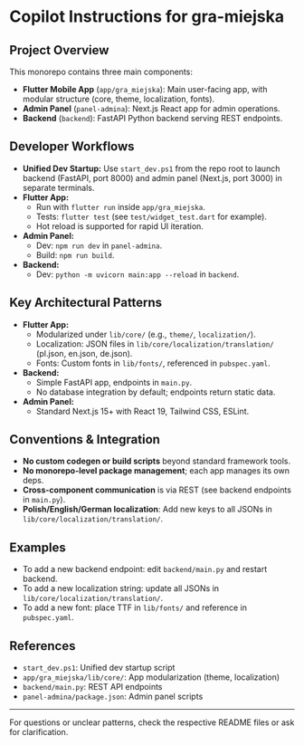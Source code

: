 # Copilot Instructions for gra-miejska

## Project Overview
This monorepo contains three main components:
- **Flutter Mobile App** (`app/gra_miejska`): Main user-facing app, with modular structure (core, theme, localization, fonts).
- **Admin Panel** (`panel-admina`): Next.js React app for admin operations.
- **Backend** (`backend`): FastAPI Python backend serving REST endpoints.

## Developer Workflows
- **Unified Dev Startup:** Use `start_dev.ps1` from the repo root to launch backend (FastAPI, port 8000) and admin panel (Next.js, port 3000) in separate terminals.
- **Flutter App:**
  - Run with `flutter run` inside `app/gra_miejska`.
  - Tests: `flutter test` (see `test/widget_test.dart` for example).
  - Hot reload is supported for rapid UI iteration.
- **Admin Panel:**
  - Dev: `npm run dev` in `panel-admina`.
  - Build: `npm run build`.
- **Backend:**
  - Dev: `python -m uvicorn main:app --reload` in `backend`.

## Key Architectural Patterns
- **Flutter App:**
  - Modularized under `lib/core/` (e.g., `theme/`, `localization/`).
  - Localization: JSON files in `lib/core/localization/translation/` (pl.json, en.json, de.json).
  - Fonts: Custom fonts in `lib/fonts/`, referenced in `pubspec.yaml`.
- **Backend:**
  - Simple FastAPI app, endpoints in `main.py`.
  - No database integration by default; endpoints return static data.
- **Admin Panel:**
  - Standard Next.js 15+ with React 19, Tailwind CSS, ESLint.

## Conventions & Integration
- **No custom codegen or build scripts** beyond standard framework tools.
- **No monorepo-level package management**; each app manages its own deps.
- **Cross-component communication** is via REST (see backend endpoints in `main.py`).
- **Polish/English/German localization**: Add new keys to all JSONs in `lib/core/localization/translation/`.

## Examples
- To add a new backend endpoint: edit `backend/main.py` and restart backend.
- To add a new localization string: update all JSONs in `lib/core/localization/translation/`.
- To add a new font: place TTF in `lib/fonts/` and reference in `pubspec.yaml`.

## References
- `start_dev.ps1`: Unified dev startup script
- `app/gra_miejska/lib/core/`: App modularization (theme, localization)
- `backend/main.py`: REST API endpoints
- `panel-admina/package.json`: Admin panel scripts

---
For questions or unclear patterns, check the respective README files or ask for clarification.